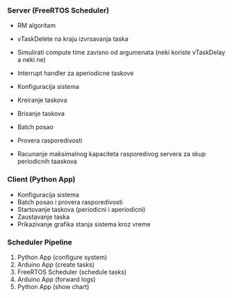 ### Server (FreeRTOS Scheduler)

* RM algoritam
* vTaskDelete na kraju izvrsavanja taska
* Simulirati compute time zavisno od argumenata (neki koriste vTaskDelay a neki ne)

* Interrupt handler za aperiodicne taskove

* Konfiguracija sistema
* Kreiranje taskova
* Brisanje taskova

* Batch posao
* Provera rasporedivosti
* Racunanje maksimalnog kapaciteta rasporedivog servera za skup periodicnih taaskova

### Client (Python App)

* Konfiguracija sistema
* Batch posao i provera rasporedivosti
* Startovanje taskova (periodicni i aperiodicni)
* Zaustavanje taska
* Prikazivanje grafika stanja sistema kroz vreme

### Scheduler Pipeline

1. Python App (configure system)
2. Arduino App (create tasks)
3. FreeRTOS Scheduler (schedule tasks)
4. Arduino App (forward logs)
5. Python App (show chart)
